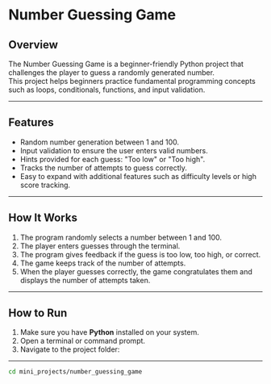 # Number Guessing Game

## Overview
The Number Guessing Game is a beginner-friendly Python project that challenges the player to guess a randomly generated number.  
This project helps beginners practice fundamental programming concepts such as loops, conditionals, functions, and input validation.

---

## Features
- Random number generation between 1 and 100.
- Input validation to ensure the user enters valid numbers.
- Hints provided for each guess: "Too low" or "Too high".
- Tracks the number of attempts to guess correctly.
- Easy to expand with additional features such as difficulty levels or high score tracking.

---

## How It Works
1. The program randomly selects a number between 1 and 100.  
2. The player enters guesses through the terminal.  
3. The program gives feedback if the guess is too low, too high, or correct.  
4. The game keeps track of the number of attempts.  
5. When the player guesses correctly, the game congratulates them and displays the number of attempts taken.

---

## How to Run
1. Make sure you have **Python** installed on your system.  
2. Open a terminal or command prompt.  
3. Navigate to the project folder:

________________________________________
```bash
cd mini_projects/number_guessing_game
